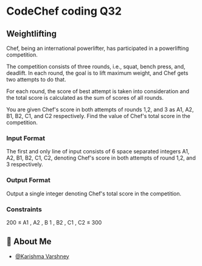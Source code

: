 # CodeChef coding Q32

## Weightlifting
Chef, being an international powerlifter, has participated in a powerlifting competition.

The competition consists of three rounds, i.e., squat, bench press, and, deadlift. In each round, the goal is to lift maximum weight, and Chef gets two attempts to do that.

For each round, the score of best attempt is taken into consideration and the total score is calculated as the sum of scores of all rounds.

You are given Chef's score in both attempts of rounds 
1,2, and 
3 as 
A1,
A2,
B1, B2, C1, and 
C2 respectively. Find the value of Chef's total score in the competition.

### Input Format
The first and only line of input consists of 
6 space separated integers 
A1, A2, B1, B2, C1, C2, denoting Chef's score in both attempts of round 
1,2, and 
3 respectively.

### Output Format
Output a single integer denoting Chef's total score in the competition.

### Constraints
200
≤
A1
,
A2
,
B
1
,
B2
,
C1
,
C2
≤
300

## 🚀 About Me

- [@Karishma Varshney](https://github.com/Karishma-Varshney)

